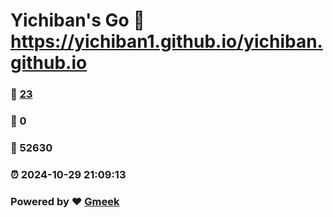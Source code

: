 # Yichiban's Go :link: https://yichiban1.github.io/yichiban.github.io 
### :page_facing_up: [23](https://yichiban1.github.io/yichiban.github.io/tag.html) 
### :speech_balloon: 0 
### :hibiscus: 52630 
### :alarm_clock: 2024-10-29 21:09:13 
### Powered by :heart: [Gmeek](https://github.com/Meekdai/Gmeek)
